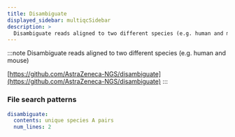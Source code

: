 ```yaml
---
title: Disambiguate
displayed_sidebar: multiqcSidebar
description: >
  Disambiguate reads aligned to two different species (e.g. human and mouse)
---
```


<!--
~~~~~ DO NOT EDIT ~~~~~
This file is autogenerated from the MultiQC module python docstring.
Do not edit the markdown, it will be overwritten.

File path for the source of this content: multiqc/modules/disambiguate/disambiguate.py
~~~~~~~~~~~~~~~~~~~~~~~
-->

:::note
Disambiguate reads aligned to two different species (e.g. human and mouse)

[https://github.com/AstraZeneca-NGS/disambiguate](https://github.com/AstraZeneca-NGS/disambiguate)
:::

### File search patterns

```yaml
disambiguate:
  contents: unique species A pairs
  num_lines: 2
```

